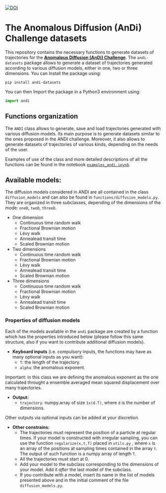 [![DOI](https://zenodo.org/badge/DOI/10.5281/zenodo.4775311.svg)](https://doi.org/10.5281/zenodo.4775311)


# The Anomalous Diffusion (AnDi) Challenge datasets

This repository contains the necessary functions to generate datasets of trajectories for the [**Anomalous Diffusion (AnDi) Challenge**](https://competitions.codalab.org/competitions/23601). The `andi-datasets` package allows to generate a dataset of trajectories generated according to various diffusion models, either in one, two or three dimensions. You can Install the package using:

```
pip install andi-datasets
```
 
You can then Import the package in a Python3 environment using:

```python
import andi
```


## Functions organization

The `ANDI` class allows to generate, save and load trajectories generated with various diffusion models. Its main purpose is to generate datasets similar to the ones proposed in the ANDI challenge. Moreover, it also allows to generate datasets of trajectories of various kinds, depending on the needs of the user. 

Examples of use of the class and more detailed descriptions of all the functions can be found in the notebook [`examples_andi.ipynb`](https://github.com/AnDiChallenge/ANDI_datasets/blob/master/examples_andi.ipynb).


## Available models:

The diffusion models considered in ANDI are all contained in the class `diffusion_models` and can also be found in `functions/diffusion_models.py`. They are organized in three subclasses, depending of the dimensions of the mode: `oneD`, `twoD`, `threeD`.
- One dimension
    - Continuous time random walk
    - Fractional Brownian motion
    - Lévy walk
    - Annealead transit time
    - Scaled Brownian motion
- Two dimensions
    - Continuous time random walk
    - Fractional Brownian motion
    - Lévy walk
    - Annealead transit time
    - Scaled Brownian motion
- Three dimensions
    - Continuous time random walk
    - Fractional Brownian motion
    - Lévy walk
    - Annealead transit time
    - Scaled Brownian motion

### Properties of diffusion models

Each of the models available in the `andi` package are created by a function which has the properties introduced below (please follow this same structure, also if you want to contribute additional diffusion models).

- **Keyboard inputs** (i.e. compulsory inputs, the functions may have as many optional inputs as you want):
    - `T`: the length of the trajectory.
    - `alpha`: the anomalous exponent. 
    
Important: in this class we are defining the anomalous exponent as the one calculated throught a ensemble averaged mean squared displacement over many trajectories. 

- **Output:**
    - `trajectory`: numpy.array of size `1x(d.T)`, where `d` is the number of dimensions.
    
Other outputs via optional inputs can be added at your discretion.


- **Other constrains:**
    - The trajectories must represent the position of a particle at regular times. If your model is constructed with irregular sampling, you can use the function `regularize(x,t,T)` placed in `utils.py` , where `x` is an array of the positions at sampling times contained in the array `t`. The output of such function is a numpy array of length `T`.
    - All the trajectories must start at 0.
    - Add your model to the subclass corresponding to the dimensions of your model. Add it *after* the last model of the subclass.
    - If you contribute with a model, insert its name in the list of models presented above and in the initial comment of the file `diffusion_models.py`.
 
